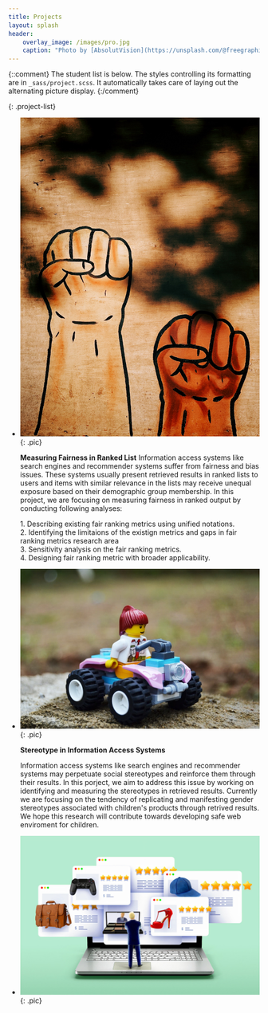 ```yaml
---
title: Projects
layout: splash
header:
    overlay_image: /images/pro.jpg
    caption: "Photo by [AbsolutVision](https://unsplash.com/@freegraphictoday) on [Unsplash](https://unsplash.com/s/photos/sticky-notes?utm_source=unsplash&amp;utm_medium=referral&amp;utm_content=creditCopyText)"
---
```



{::comment}
The student list is below.  The styles controlling its formatting are in `_sass/project.scss`. It
automatically takes care of laying out the alternating picture display.
{:/comment}

{: .project-list}

-   [![Bias](../images/bias.jpg "Photo by Jon Tyson on Unsplash")](https://unsplash.com/photos/qn6mBa0twDY)
    {: .pic}

	**Measuring Fairness in Ranked List** 
	Information access systems like search engines and recommender systems suffer from fairness and bias issues. These systems usually present retrieved results in ranked lists to users and items with similar relevance in the lists may receive unequal exposure based on their demographic group membership.
	In this project, we are focusing on measuring fairness in ranked output by conducting following analyses:
	<div class="list-item">
	1. Describing existing fair ranking metrics using unified notations.
	<br>2. Identifying the limitaions of the existign metrics and gaps in fair ranking metrics research area
	<br>3. Sensitivity analysis on the fair ranking metrics.
	<br>4. Designing fair ranking metric with broader applicability.
	</div>
	
-   [![Stereotype](../images/stereotype.jpeg "Photo by Yogi Purnama on Unsplash")](https://unsplash.com/photos/7JzyLiUj0pQ)
    {: .pic}

    **Stereotype in Information Access Systems** 

    Information access systems like search engines and recommender systems may perpetuate social stereotypes and reinforce them through their results. In this porject, we aim to address this issue by working on identifying and measuring the stereotypes in retrieved results. Currently we are focusing on the tendency of replicating and manifesting gender stereotypes associated with children's products through retrived results. We hope this research will contribute towards developing safe web enviroment for children.

-   [![Review](../images/review.jpg "Photo by Morning Brew on Unsplash")](https://unsplash.com/photos/ShVipPImS6k)
    {: .pic}


